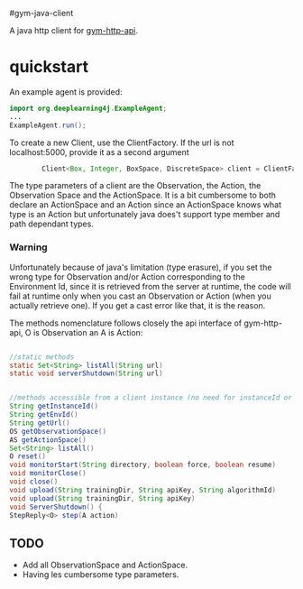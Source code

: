 #gym-java-client

A java http client for [gym-http-api](https://github.com/openai/gym-http-api).

# quickstart

An example agent is provided:
```java
import org.deeplearning4j.ExampleAgent;
...
ExampleAgent.run();
```

To create a new Client, use the ClientFactory. If the url is not localhost:5000, provide it as a second argument

```java
        Client<Box, Integer, BoxSpace, DiscreteSpace> client = ClientFactory.build("CartPole-v0");
```

The type parameters of a client are the Observation, the Action, the Observation Space and the ActionSpace. It is a bit cumbersome to both declare an ActionSpace and an Action since an ActionSpace knows what type is an Action but unfortunately java does't support type member and path dependant types.
### Warning
Unfortunately because of java's limitation (type erasure), if you set the wrong type for Observation and/or Action corresponding to the Environment Id, since it is retrieved from the server at runtime, the code will fail at runtime only when you cast an Observation or Action (when you actually retrieve one). If you get a cast error like that, it is the reason.


The methods nomenclature follows closely the api interface of gym-http-api, O is Observation an A is Action:

```java

//static methods
static Set<String> listAll(String url)
static void serverShutdown(String url)


//methods accessible from a client instance (no need for instanceId or url, how convenient :)
String getInstanceId()
String getEnvId()
String getUrl()
OS getObservationSpace()
AS getActionSpace()
Set<String> listAll()
O reset()
void monitorStart(String directory, boolean force, boolean resume)
void monitorClose()
void close()
void upload(String trainingDir, String apiKey, String algorithmId)
void upload(String trainingDir, String apiKey)
void ServerShutdown() {
StepReply<O> step(A action)
```

## TODO

* Add all ObservationSpace and ActionSpace.
* Having les cumbersome type parameters.
